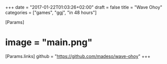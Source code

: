 +++
date = "2017-01-22T01:03:26+02:00"
draft = false
title = "Wave Ohoy"
categories = ["games", "ggj", "in 48 hours"]

[Params]
# image = "main.png"

[Params.links]
github = "https://github.com/madeso/wave-ohoy"
+++
